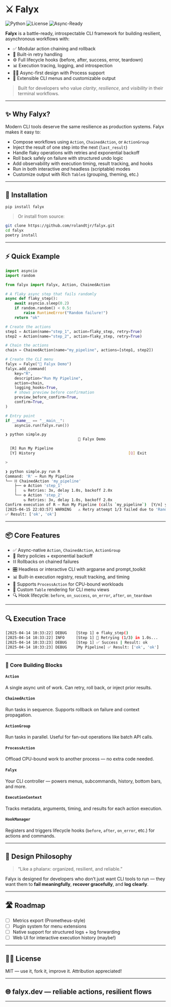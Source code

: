 # ⚔️ Falyx
![Python](https://img.shields.io/badge/Python-3.10+-blue)
![License](https://img.shields.io/badge/license-MIT-green)
![Async-Ready](https://img.shields.io/badge/asyncio-ready-purple)

**Falyx** is a battle-ready, introspectable CLI framework for building resilient, asynchronous workflows with:

- ✅ Modular action chaining and rollback
- 🔁 Built-in retry handling
- ⚙️ Full lifecycle hooks (before, after, success, error, teardown)
- 📊 Execution tracing, logging, and introspection
- 🧙‍♂️ Async-first design with Process support
- 🧩 Extensible CLI menus and customizable output

> Built for developers who value *clarity*, *resilience*, and *visibility* in their terminal workflows.

---

## ✨ Why Falyx?

Modern CLI tools deserve the same resilience as production systems. Falyx makes it easy to:

- Compose workflows using `Action`, `ChainedAction`, or `ActionGroup`
- Inject the result of one step into the next (`last_result`)
- Handle flaky operations with retries and exponential backoff
- Roll back safely on failure with structured undo logic
- Add observability with execution timing, result tracking, and hooks
- Run in both interactive *and* headless (scriptable) modes
- Customize output with Rich `Table`s (grouping, theming, etc.)

---

## 🔧 Installation

```bash
pip install falyx
```

> Or install from source:

```bash
git clone https://github.com/rolandtjr/falyx.git
cd falyx
poetry install
```

---

## ⚡ Quick Example

```python
import asyncio
import random

from falyx import Falyx, Action, ChainedAction

# A flaky async step that fails randomly
async def flaky_step():
    await asyncio.sleep(0.2)
    if random.random() < 0.5:
        raise RuntimeError("Random failure!")
    return "ok"

# Create the actions
step1 = Action(name="step_1", action=flaky_step, retry=True)
step2 = Action(name="step_2", action=flaky_step, retry=True)

# Chain the actions
chain = ChainedAction(name="my_pipeline", actions=[step1, step2])

# Create the CLI menu
falyx = Falyx("🚀 Falyx Demo")
falyx.add_command(
    key="R",
    description="Run My Pipeline",
    action=chain,
    logging_hooks=True,
    # shows preview before confirmation
    preview_before_confirm=True,
    confirm=True,
)

# Entry point
if __name__ == "__main__":
    asyncio.run(falyx.run())
```

```bash
❯ python simple.py
                                🚀 Falyx Demo

  [R] Run My Pipeline
  [Y] History                                         [Q] Exit

>
```

```bash
❯ python simple.py run R
Command: 'R' — Run My Pipeline
└── ⛓ ChainedAction 'my_pipeline'
    ├── ⚙ Action 'step_1'
    │   ↻ Retries: 3x, delay 1.0s, backoff 2.0x
    └── ⚙ Action 'step_2'
        ↻ Retries: 3x, delay 1.0s, backoff 2.0x
Confirm execution of R — Run My Pipeline (calls `my_pipeline`)  [Y/n] y
[2025-04-15 22:03:57] WARNING   ⚠️ Retry attempt 1/3 failed due to 'Random failure!'.
✅ Result: ['ok', 'ok']
```

---

## 📦 Core Features

- ✅ Async-native `Action`, `ChainedAction`, `ActionGroup`
- 🔁 Retry policies + exponential backoff
- ⛓ Rollbacks on chained failures
- 🎛️ Headless or interactive CLI with argparse and prompt_toolkit
- 📊 Built-in execution registry, result tracking, and timing
- 🧠 Supports `ProcessAction` for CPU-bound workloads
- 🧩 Custom `Table` rendering for CLI menu views
- 🔍 Hook lifecycle: `before`, `on_success`, `on_error`, `after`, `on_teardown`

---

## 🔍 Execution Trace

```bash
[2025-04-14 10:33:22] DEBUG    [Step 1] ⚙ flaky_step()
[2025-04-14 10:33:22] INFO     [Step 1] 🔁 Retrying (1/3) in 1.0s...
[2025-04-14 10:33:23] DEBUG    [Step 1] ✅ Success | Result: ok
[2025-04-14 10:33:23] DEBUG    [My Pipeline] ✅ Result: ['ok', 'ok']
```

---

### 🧱 Core Building Blocks

#### `Action`
A single async unit of work. Can retry, roll back, or inject prior results.

#### `ChainedAction`
Run tasks in sequence. Supports rollback on failure and context propagation.

#### `ActionGroup`
Run tasks in parallel. Useful for fan-out operations like batch API calls.

#### `ProcessAction`
Offload CPU-bound work to another process — no extra code needed.

#### `Falyx`
Your CLI controller — powers menus, subcommands, history, bottom bars, and more.

#### `ExecutionContext`
Tracks metadata, arguments, timing, and results for each action execution.

#### `HookManager`
Registers and triggers lifecycle hooks (`before`, `after`, `on_error`, etc.) for actions and commands.

---

## 🧠 Design Philosophy

> “Like a phalanx: organized, resilient, and reliable.”

Falyx is designed for developers who don’t just want CLI tools to run — they want them to **fail meaningfully**, **recover gracefully**, and **log clearly**.

---

## 🛣️ Roadmap

- [ ] Metrics export (Prometheus-style)
- [ ] Plugin system for menu extensions
- [ ] Native support for structured logs + log forwarding
- [ ] Web UI for interactive execution history (maybe!)

---

## 🧑‍💼 License

MIT — use it, fork it, improve it. Attribution appreciated!

---

## 🌐 falyx.dev — **reliable actions, resilient flows**

---
